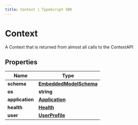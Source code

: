 ```yaml
---
title: Context | TypeScript SDK
---
```



# Context

A Context that is returned from almost all calls to the ContextAPI

## Properties

Name | Type
------------ | -------------
**schema** | [**EmbeddedModelSchema**](EmbeddedModelSchema)
**os** | **string**
**application** | [**Application**](Application)
**health** | [**Health**](Health)
**user** | [**UserProfile**](UserProfile)


